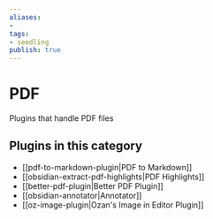 ```yaml
---
aliases:
- 
tags: 
- seedling 
publish: true
---
```



# PDF

Plugins that handle PDF files

## Plugins in this category

- [[pdf-to-markdown-plugin|PDF to Markdown]]
- [[obsidian-extract-pdf-highlights|PDF Highlights]]
- [[better-pdf-plugin|Better PDF Plugin]]
- [[obsidian-annotator|Annotator]]
- [[oz-image-plugin|Ozan's Image in Editor Plugin]]
